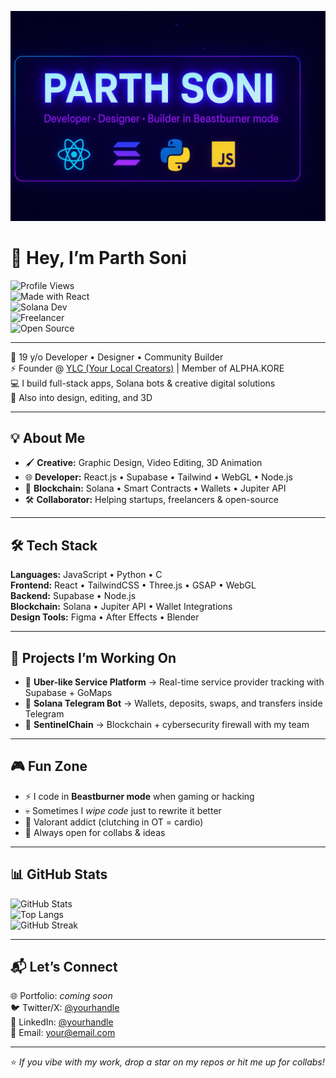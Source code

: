 <p align="center">
  <img src="https://raw.githubusercontent.com/Beastburner/Beastburner/main/banner.png" alt="Parth Soni Banner"/>
</p>

# 👋 Hey, I’m Parth Soni  

![Profile Views](https://komarev.com/ghpvc/?username=Beastburner&style=flat-square&color=blue)  
![Made with React](https://img.shields.io/badge/Made%20with-React-61DAFB?style=flat-square&logo=react&logoColor=black)  
![Solana Dev](https://img.shields.io/badge/Solana-Developer-9945FF?style=flat-square&logo=solana&logoColor=white)  
![Freelancer](https://img.shields.io/badge/Freelancer-Available-orange?style=flat-square&logo=upwork)  
![Open Source](https://img.shields.io/badge/Open%20Source-Lover-brightgreen?style=flat-square&logo=github)  

---

🚀 19 y/o Developer • Designer • Community Builder  
⚡ Founder @ [YLC (Your Local Creators)](https://github.com/YourLocalCreators) | Member of ALPHA.KORE  
💻 I build full-stack apps, Solana bots & creative digital solutions  
🎨 Also into design, editing, and 3D  

---

## 💡 About Me
- 🖌️ **Creative:** Graphic Design, Video Editing, 3D Animation  
- 🌐 **Developer:** React.js • Supabase • Tailwind • WebGL • Node.js  
- 🔐 **Blockchain:** Solana • Smart Contracts • Wallets • Jupiter API  
- 🛠️ **Collaborator:** Helping startups, freelancers & open-source  

---

## 🛠️ Tech Stack
**Languages:** JavaScript • Python • C  
**Frontend:** React • TailwindCSS • Three.js • GSAP • WebGL  
**Backend:** Supabase • Node.js  
**Blockchain:** Solana • Jupiter API • Wallet Integrations  
**Design Tools:** Figma • After Effects • Blender  

---

## 🚧 Projects I’m Working On
- 🔹 **Uber-like Service Platform** → Real-time service provider tracking with Supabase + GoMaps  
- 🔹 **Solana Telegram Bot** → Wallets, deposits, swaps, and transfers inside Telegram  
- 🔹 **SentinelChain** → Blockchain + cybersecurity firewall with my team  

---

## 🎮 Fun Zone
- ⚡ I code in **Beastburner mode** when gaming or hacking  
- 💀 Sometimes I *wipe code* just to rewrite it better  
- 🎯 Valorant addict (clutching in OT = cardio)  
- 🤝 Always open for collabs & ideas  

---

## 📊 GitHub Stats

![GitHub Stats](https://github-readme-stats.vercel.app/api?username=Beastburner&show_icons=true&theme=tokyonight)  
![Top Langs](https://github-readme-stats.vercel.app/api/top-langs/?username=Beastburner&layout=compact&theme=tokyonight)  
![GitHub Streak](https://streak-stats.demolab.com?user=Beastburner&theme=tokyonight&hide_border=true)


---

## 📬 Let’s Connect
🌐 Portfolio: *coming soon*  
🐦 Twitter/X: [@yourhandle](#)  
💼 LinkedIn: [@yourhandle](#)  
📧 Email: your@email.com  

---

⭐ *If you vibe with my work, drop a star on my repos or hit me up for collabs!*  
